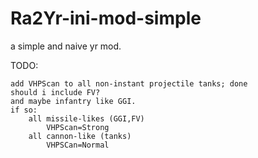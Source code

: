 # Ra2Yr-ini-mod-simple
a simple and naive yr mod.

TODO:

    add VHPScan to all non-instant projectile tanks; done
    should i include FV? 
    and maybe infantry like GGI.
    if so: 
        all missile-likes (GGI,FV) 
            VHPScan=Strong
        all cannon-like (tanks)
            VHPSCan=Normal